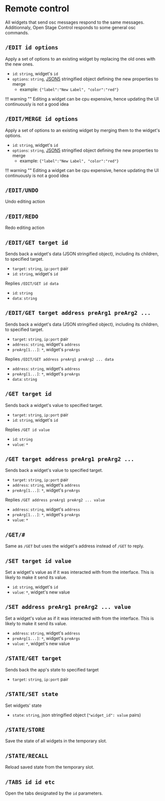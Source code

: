# Remote control

All widgets that send osc messages respond to the same messages. Additionnaly, Open Stage Control responds to some general osc commands.


## `/EDIT id options`


Apply a set of options to an existing widget by replacing the old ones with the new ones.


- `id`: `string`, widget's `id`
- `options`: `string`, [JSON5](https://github.com/json5/json5) stringified object defining the new properties to merge
  - example: `{"label":"New Label", "color":"red"}`

!!! warning ""
    Editing a widget can be cpu expensive, hence updating the UI continuously is not a good idea

## `/EDIT/MERGE id options`

Apply a set of options to an existing widget by merging them to the widget's options.  


- `id`: `string`, widget's `id`
- `options`: `string`, [JSON5](https://github.com/json5/json5) stringified object defining the new properties to merge
  - example: `{"label":"New Label", "color":"red"}`

!!! warning ""
    Editing a widget can be cpu expensive, hence updating the UI continuously is not a good idea

## `/EDIT/UNDO`

Undo editing action

## `/EDIT/REDO`

Redo editing action

## `/EDIT/GET target id`

Sends back a widget's data (JSON stringified object), including its children, to specified target.

- `target`: `string`, `ip:port` pair
- `id`: `string`, widget's `id`

Replies `/EDIT/GET id data`

- `id`: `string`
- `data`: `string`

## `/EDIT/GET target address preArg1 preArg2 ...`

Sends back a widget's data (JSON stringified object), including its children, to specified target.

- `target`: `string`, `ip:port` pair
- `address`: `string`, widget's `address`
- `preArg[1...]`: `*`, widget's `preArgs`

Replies `/EDIT/GET address preArg1 preArg2 ... data`

- `address`: `string`, widget's `address`
- `preArg[1...]`: `*`, widget's `preArgs`
- `data`: `string`


## `/GET target id`

Sends back a widget's value to specified target.

- `target`: `string`, `ip:port` pair
- `id`: `string`, widget's `id`

Replies `/GET id value`

- `id`: `string`
- `value`: `*`

## `/GET target address preArg1 preArg2 ...`

Sends back a widget's value to specified target.

- `target`: `string`, `ip:port` pair
- `address`: `string`, widget's `address`
- `preArg[1...]`: `*`, widget's `preArgs`

Replies `/GET address preArg1 preArg2 ... value`

- `address`: `string`, widget's `address`
- `preArg[1...]`: `*`, widget's `preArgs`
- `value`: `*`

## `/GET/#`

Same as `/GET` but uses the widget's address instead of `/GET` to reply.

## `/SET target id value`

Set a widget's value as if it was interacted with from the interface. This is likely to make it send its value.

- `id`: `string`, widget's `id`
- `value`: `*`, widget's new value

## `/SET address preArg1 preArg2 ... value`

Set a widget's value as if it was interacted with from the interface. This is likely to make it send its value.

- `address`: `string`, widget's `address`
- `preArg[1...]`: `*`, widget's `preArgs`
- `value`: `*`, widget's new value


## `/STATE/GET target`

Sends back the app's state to specified target

- `target`: `string`, `ip:port` pair

## `/STATE/SET state`

Set widgets' state

- `state`: `string`, json stringified object (`"widget_id": value` pairs)


## `/STATE/STORE`

Save the state of all widgets in the temporary slot.

## `/STATE/RECALL`

Reload saved state from the temporary slot.


## `/TABS id id etc`

Open the tabs designated by the `id` parameters.

